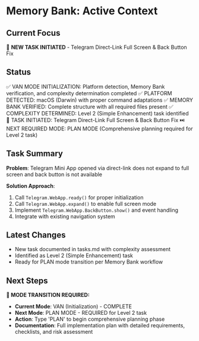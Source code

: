 # Memory Bank: Active Context

## Current Focus
🎯 **NEW TASK INITIATED** - Telegram Direct-Link Full Screen & Back Button Fix

## Status
✅ VAN MODE INITIALIZATION: Platform detection, Memory Bank verification, and complexity determination completed
✅ PLATFORM DETECTED: macOS (Darwin) with proper command adaptations
✅ MEMORY BANK VERIFIED: Complete structure with all required files present
✅ COMPLEXITY DETERMINED: Level 2 (Simple Enhancement) task identified
🎯 TASK INITIATED: Telegram Direct-Link Full Screen & Back Button Fix
⏭️ NEXT REQUIRED MODE: PLAN MODE (Comprehensive planning required for Level 2 task)

## Task Summary
**Problem**: Telegram Mini App opened via direct-link does not expand to full screen and back button is not available

**Solution Approach**:
1. Call `Telegram.WebApp.ready()` for proper initialization
2. Call `Telegram.WebApp.expand()` to enable full screen mode
3. Implement `Telegram.WebApp.BackButton.show()` and event handling
4. Integrate with existing navigation system

## Latest Changes
- New task documented in tasks.md with complexity assessment
- Identified as Level 2 (Simple Enhancement) task
- Ready for PLAN mode transition per Memory Bank workflow

## Next Steps
**🎯 MODE TRANSITION REQUIRED:**
- **Current Mode**: VAN (Initialization) - COMPLETE
- **Next Mode**: PLAN MODE - REQUIRED for Level 2 task
- **Action**: Type 'PLAN' to begin comprehensive planning phase
- **Documentation**: Full implementation plan with detailed requirements, checklists, and risk assessment